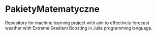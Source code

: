 # PakietyMatematyczne
Repository for machine learning project with aim to effectively forecast weather with Extreme Gradient Boosting in Julia programming language.
